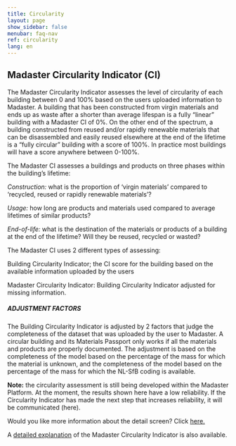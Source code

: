 ```yaml
---
title: Circularity
layout: page
show_sidebar: false
menubar: faq-nav
ref: circularity
lang: en
---
```


## Madaster Circularity Indicator (CI)
The Madaster Circularity Indicator assesses the level of circularity of each building between 0 and 100% based on the users uploaded information to Madaster. A building that has been constructed from virgin materials and ends up as waste after a shorter than average lifespan is a fully “linear” building with a Madaster CI of 0%. On the other end of the spectrum, a building constructed from reused and/or rapidly renewable materials that can be disassembled and easily reused elsewhere at the end of the lifetime is a “fully circular” building with a score of 100%. In practice most buildings will have a score anywhere between 0-100%.

The Madaster CI assesses a buildings and products on three phases within the building’s lifetime:

*Construction:* what is the proportion of ‘virgin materials’ compared to ‘recycled, reused or rapidly renewable materials’?

*Usage:* how long are products and materials used compared to average lifetimes of similar products?

*End-of-life:* what is the destination of the materials or products of a building at the end of the lifetime? Will they be reused, recycled or wasted?

The Madaster CI uses 2 different types of assessing:

Building Circularity Indicator; the CI score for the building based on the available information uploaded by the users

Madaster Circularity Indicator: Building Circularity Indicator adjusted for missing information.

##### ADJUSTMENT FACTORS

The Building Circularity Indicator is adjusted by 2 factors that judge the completeness of the dataset that was uploaded by the user to Madaster. A circular building and its Materials Passport only works if all the materials and products are properly documented. The adjustment is based on the completeness of the model based on the percentage of the mass for which the material is unknown, and the completeness of the model based on the percentage of the mass for which the NL-SfB coding is available.

**Note:** the circularity assessment is still being developed within the Madaster Platform. At the moment, the results shown here have a low reliability. If the Circularity Indicator has made the next step that increases reliability, it will be communicated (here).

Would you like more information about the detail screen? Click <a href="https://docs.madaster.com/circularity-learn-more">here.</a>

A <a href="https://www.madaster.com/download_file/view/772">detailed explanation</a> of the Madaster Circularity Indicator is also available.